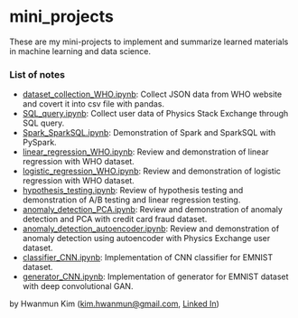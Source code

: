 # mini_projects

These are my mini-projects to implement and summarize learned materials in machine learning and data science.

### List of notes
* [dataset_collection_WHO.ipynb](dataset_collection_WHO.ipynb): Collect JSON data from WHO website and covert it into csv file with pandas.
* [SQL_query.ipynb](SQL_query.ipynb): Collect user data of Physics Stack Exchange through SQL query.
* [Spark_SparkSQL.ipynb](Spark_SparkSQL.ipynb): Demonstration of Spark and SparkSQL with PySpark.
* [linear_regression_WHO.ipynb](linear_regression_WHO.ipynb): Review and demonstration of linear regression with WHO dataset.
* [logistic_regression_WHO.ipynb](ogistic_regression_WHO.ipynb): Review and demonstration of logistic regression with WHO dataset.
* [hypothesis_testing.ipynb](hypothesis_testing.ipynb): Review of hypothesis testing and demonstration of A/B testing and linear regression testing.
* [anomaly_detection_PCA.ipynb](anomaly_detection_PCA.ipynb): Review and demonstration of anomaly detection and PCA with credit card fraud dataset.
* [anomaly_detection_autoencoder.ipynb](anomaly_detection_autoencoder.ipynb): Review and demonstration of anomaly detection using autoencoder with Physics Exchange user dataset.
* [classifier_CNN.ipynb](classifier_CNN.ipynb): Implementation of CNN classifier for EMNIST dataset.
* [generator_CNN.ipynb](generator_CNN.ipynb): Implementation of generator for EMNIST dataset with deep convolutional GAN.

by Hwanmun Kim (kim.hwanmun@gmail.com, [Linked In](https://linkedin.com/in/hwanmun/))
